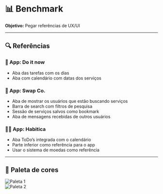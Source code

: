 # 📊 Benchmark

**Objetivo:** Pegar referências de UX/UI

---

## 🔍 Referências

### 📱 App: Do it now
- Aba das tarefas com os dias
- Aba com calendário com datas dos serviços

### 🔄 App: Swap Co.
- Aba de mostrar os usuários que estão buscando serviços
- Barra de search com filtros de pesquisa
- Sessão de serviços salvos como bookmark
- Aba de mensagens recebidas de outros usuários

### 🧙‍♂️ App: Habitica
- Aba ToDo’s integrada com o calendário
- Parte inferior como referência para o app
- Usar o sistema de moedas como referência

---

## 🎨 Paleta de cores

![Paleta 1](https://i.imgur.com/PKisZNa.png)  
![Paleta 2](https://i.imgur.com/594x2Zy.png)

